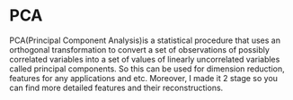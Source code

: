 # PCA

PCA(Principal Component Analysis)is a statistical procedure that uses an orthogonal transformation to convert a set of observations of possibly correlated variables into a set of values of linearly uncorrelated variables called principal components. So this can be used for dimension reduction, features for any applications and etc. Moreover, I made it 2 stage so you can find more detailed features and their reconstructions.
